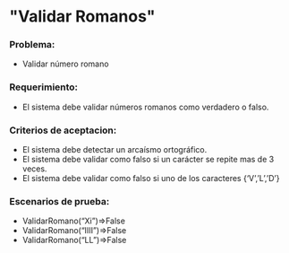 # "Validar Romanos"

### Problema: 
- Validar número romano

### Requerimiento: 
- El sistema debe validar números romanos como verdadero o falso.

### Criterios de aceptacion: 
-   El  sistema debe detectar un arcaísmo ortográfico.
-	El sistema debe validar como falso si un carácter se repite mas de 3 veces.
-	El sistema debe validar como falso si uno de los caracteres {‘V’,’L’,’D’}

### Escenarios de prueba: 
-	ValidarRomano(“Xi”)=>False
-	ValidarRomano(“IIII”)=>False
-	ValidarRomano(“LL”)=>False
